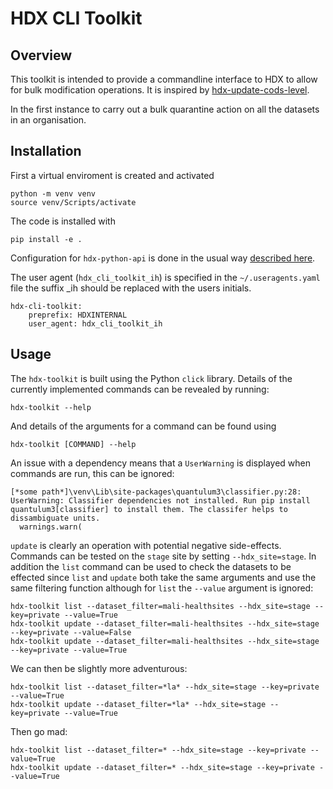 # HDX CLI Toolkit

## Overview

This toolkit is intended to provide a commandline interface to HDX to allow for bulk modification operations. It is inspired by [hdx-update-cods-level](https://github.com/b-j-mills/hdx-update-cods-level/tree/main).

In the first instance to carry out a bulk quarantine action on all the datasets in an organisation.

## Installation
First a virtual enviroment is created and activated

```shell
python -m venv venv
source venv/Scripts/activate
```

The code is installed with

```shell
pip install -e .
```

Configuration for `hdx-python-api` is done in the usual way [described here](https://hdx-python-api.readthedocs.io/en/latest/). 

The user agent (`hdx_cli_toolkit_ih`) is specified in the `~/.useragents.yaml` file the suffix _ih should be replaced with the users initials.
```
hdx-cli-toolkit:
    preprefix: HDXINTERNAL
    user_agent: hdx_cli_toolkit_ih
```


## Usage

The `hdx-toolkit` is built using the Python `click` library. Details of the currently implemented commands can be revealed by running:

```
hdx-toolkit --help
```

And details of the arguments for a command can be found using

```
hdx-toolkit [COMMAND] --help
```

An issue with a dependency means that a `UserWarning` is displayed when commands are run, this can be ignored:

```
[*some path*]\venv\Lib\site-packages\quantulum3\classifier.py:28: UserWarning: Classifier dependencies not installed. Run pip install quantulum3[classifier] to install them. The classifer helps to dissambiguate units.
  warnings.warn(

```

`update` is clearly an operation with potential negative side-effects. Commands can be tested on the `stage` site by setting `--hdx_site=stage`. In addition the `list` command can be used to check the datasets to be effected since `list` and `update` both take the same arguments and use the same filtering function although for `list` the `--value` argument is ignored:

```shell
hdx-toolkit list --dataset_filter=mali-healthsites --hdx_site=stage --key=private --value=True
hdx-toolkit update --dataset_filter=mali-healthsites --hdx_site=stage --key=private --value=False
hdx-toolkit update --dataset_filter=mali-healthsites --hdx_site=stage --key=private --value=True
```

We can then be slightly more adventurous:

```shell
hdx-toolkit list --dataset_filter=*la* --hdx_site=stage --key=private --value=True
hdx-toolkit update --dataset_filter=*la* --hdx_site=stage --key=private --value=True
```

Then go mad:

```shell
hdx-toolkit list --dataset_filter=* --hdx_site=stage --key=private --value=True
hdx-toolkit update --dataset_filter=* --hdx_site=stage --key=private --value=True
```






